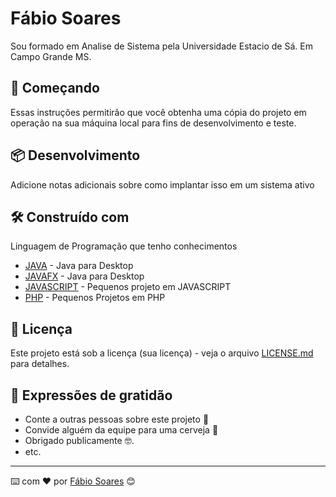 # Fábio Soares

Sou formado em Analise de Sistema pela Universidade Estacio de Sá.
Em Campo Grande MS.

## 🚀 Começando
Essas instruções permitirão que você obtenha uma cópia do projeto em operação na sua máquina local para fins de desenvolvimento e teste.



## 📦 Desenvolvimento

Adicione notas adicionais sobre como implantar isso em um sistema ativo

## 🛠️ Construído com

Linguagem de Programação que tenho conhecimentos

* [JAVA](http://www.dropwizard.io/1.0.2/docs/) - Java para Desktop
* [JAVAFX](https://maven.apache.org/) - Java para Desktop
* [JAVASCRIPT](https://rometools.github.io/rome/) - Pequenos projeto em JAVASCRIPT
* [PHP](https://rometools.github.io/rome/) - Pequenos Projetos em PHP


## 📄 Licença

Este projeto está sob a licença (sua licença) - veja o arquivo [LICENSE.md](https://github.com/usuario/projeto/licenca) para detalhes.

## 🎁 Expressões de gratidão

* Conte a outras pessoas sobre este projeto 📢
* Convide alguém da equipe para uma cerveja 🍺 
* Obrigado publicamente 🤓.
* etc.


---
⌨️ com ❤️ por [Fábio Soares](https://github.com/FabioSoares84) 😊
